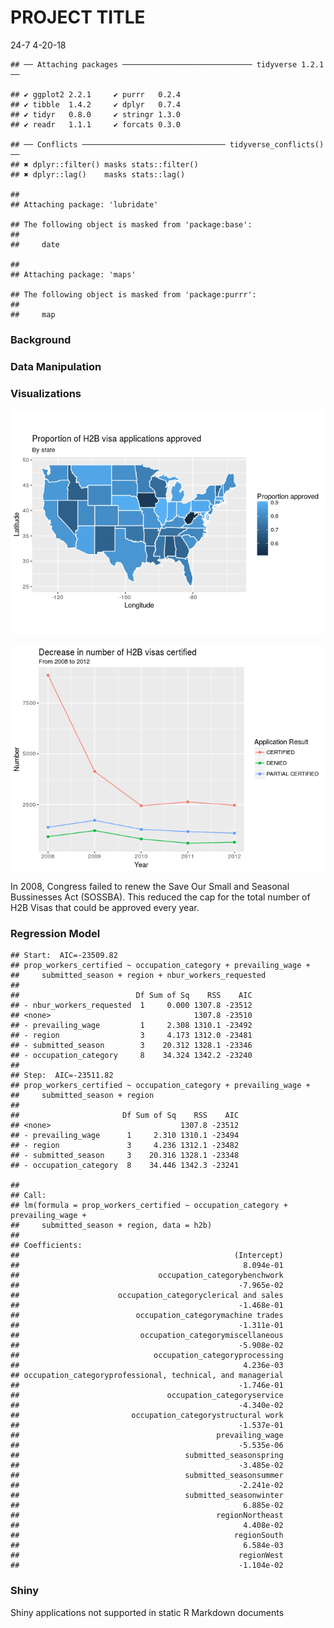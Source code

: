 PROJECT TITLE
================
24-7
4-20-18

    ## ── Attaching packages ───────────────────────────── tidyverse 1.2.1 ──

    ## ✔ ggplot2 2.2.1     ✔ purrr   0.2.4
    ## ✔ tibble  1.4.2     ✔ dplyr   0.7.4
    ## ✔ tidyr   0.8.0     ✔ stringr 1.3.0
    ## ✔ readr   1.1.1     ✔ forcats 0.3.0

    ## ── Conflicts ──────────────────────────────── tidyverse_conflicts() ──
    ## ✖ dplyr::filter() masks stats::filter()
    ## ✖ dplyr::lag()    masks stats::lag()

    ## 
    ## Attaching package: 'lubridate'

    ## The following object is masked from 'package:base':
    ## 
    ##     date

    ## 
    ## Attaching package: 'maps'

    ## The following object is masked from 'package:purrr':
    ## 
    ##     map

### Background

### Data Manipulation

### Visualizations

![](project_files/figure-markdown_github/-%20map-1.png)

![](project_files/figure-markdown_github/line-graph-1.png)

In 2008, Congress failed to renew the Save Our Small and Seasonal Bussinesses Act (SOSSBA). This reduced the cap for the total number of H2B Visas that could be approved every year.

### Regression Model

    ## Start:  AIC=-23509.82
    ## prop_workers_certified ~ occupation_category + prevailing_wage + 
    ##     submitted_season + region + nbur_workers_requested
    ## 
    ##                          Df Sum of Sq    RSS    AIC
    ## - nbur_workers_requested  1     0.000 1307.8 -23512
    ## <none>                                1307.8 -23510
    ## - prevailing_wage         1     2.308 1310.1 -23492
    ## - region                  3     4.173 1312.0 -23481
    ## - submitted_season        3    20.312 1328.1 -23346
    ## - occupation_category     8    34.324 1342.2 -23240
    ## 
    ## Step:  AIC=-23511.82
    ## prop_workers_certified ~ occupation_category + prevailing_wage + 
    ##     submitted_season + region
    ## 
    ##                       Df Sum of Sq    RSS    AIC
    ## <none>                             1307.8 -23512
    ## - prevailing_wage      1     2.310 1310.1 -23494
    ## - region               3     4.236 1312.1 -23482
    ## - submitted_season     3    20.316 1328.1 -23348
    ## - occupation_category  8    34.446 1342.3 -23241

    ## 
    ## Call:
    ## lm(formula = prop_workers_certified ~ occupation_category + prevailing_wage + 
    ##     submitted_season + region, data = h2b)
    ## 
    ## Coefficients:
    ##                                                (Intercept)  
    ##                                                  8.094e-01  
    ##                               occupation_categorybenchwork  
    ##                                                 -7.965e-02  
    ##                      occupation_categoryclerical and sales  
    ##                                                 -1.468e-01  
    ##                          occupation_categorymachine trades  
    ##                                                 -1.311e-01  
    ##                           occupation_categorymiscellaneous  
    ##                                                 -5.908e-02  
    ##                              occupation_categoryprocessing  
    ##                                                  4.236e-03  
    ## occupation_categoryprofessional, technical, and managerial  
    ##                                                 -1.746e-01  
    ##                                 occupation_categoryservice  
    ##                                                 -4.340e-02  
    ##                         occupation_categorystructural work  
    ##                                                 -1.537e-01  
    ##                                            prevailing_wage  
    ##                                                 -5.535e-06  
    ##                                     submitted_seasonspring  
    ##                                                 -3.485e-02  
    ##                                     submitted_seasonsummer  
    ##                                                 -2.241e-02  
    ##                                     submitted_seasonwinter  
    ##                                                  6.885e-02  
    ##                                            regionNortheast  
    ##                                                  4.408e-02  
    ##                                                regionSouth  
    ##                                                  6.584e-03  
    ##                                                 regionWest  
    ##                                                 -1.104e-02

### Shiny

<!--html_preserve-->
Shiny applications not supported in static R Markdown documents

<!--/html_preserve-->
